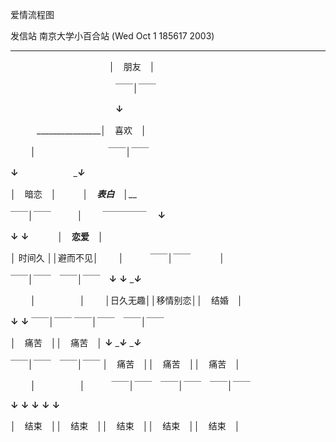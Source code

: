 爱情流程图

发信站 南京大学小百合站 (Wed Oct  1 185617 2003)





__________

　　　　　　　　　　　 │　朋友　│

　　　　　　　　　　　　￣￣│￣￣

　　　　　　　　　　　　____↓____

　　　________________│　喜欢　│

　　 │　　　　　　　　 ￣￣│￣￣

____↓____　　　　　　 ____↓___

│　暗恋　│　　　_____│　表白　│_______

￣￣│￣￣　　　│　　 ￣￣￣￣￣　 ____↓____

____↓____ ____↓____　　　 ______│　恋爱　│______

│ 时间久 ││避而不见│　　 │　　　￣￣│￣￣　　　 │

￣￣│￣￣　￣￣│￣￣　____↓____ ____↓____ ____↓___

　　 │　　　　　│　　 │日久无趣││移情别恋││　结婚　│

____↓____ ____↓____ ￣￣│￣￣ ￣￣│￣￣　￣￣│￣￣

│　痛苦　││　痛苦　│ ____↓____ ____↓___ ____↓___

￣￣│￣￣　￣￣│￣￣ │　痛苦　││　痛苦　││　痛苦　│

　　 │　　　　　│　　　￣￣│￣￣　￣￣│￣￣　￣￣│￣￣

____↓____ ____↓____ ____↓____ ____↓____ ____↓____

│　结束　││　结束　││　结束　││　结束　││　结束　│



